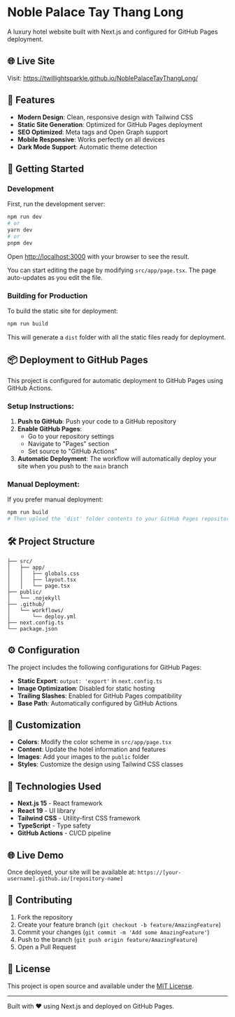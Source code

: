 # Noble Palace Tay Thang Long

A luxury hotel website built with Next.js and configured for GitHub Pages deployment.

## 🌐 Live Site
Visit: https://twillightsparkle.github.io/NoblePalaceTayThangLong/

## 🌟 Features

- **Modern Design**: Clean, responsive design with Tailwind CSS
- **Static Site Generation**: Optimized for GitHub Pages deployment
- **SEO Optimized**: Meta tags and Open Graph support
- **Mobile Responsive**: Works perfectly on all devices
- **Dark Mode Support**: Automatic theme detection

## 🚀 Getting Started

### Development

First, run the development server:

```bash
npm run dev
# or
yarn dev
# or
pnpm dev
```

Open [http://localhost:3000](http://localhost:3000) with your browser to see the result.

You can start editing the page by modifying `src/app/page.tsx`. The page auto-updates as you edit the file.

### Building for Production

To build the static site for deployment:

```bash
npm run build
```

This will generate a `dist` folder with all the static files ready for deployment.

## 📦 Deployment to GitHub Pages

This project is configured for automatic deployment to GitHub Pages using GitHub Actions.

### Setup Instructions:

1. **Push to GitHub**: Push your code to a GitHub repository
2. **Enable GitHub Pages**: 
   - Go to your repository settings
   - Navigate to "Pages" section
   - Set source to "GitHub Actions"
3. **Automatic Deployment**: The workflow will automatically deploy your site when you push to the `main` branch

### Manual Deployment:

If you prefer manual deployment:

```bash
npm run build
# Then upload the 'dist' folder contents to your GitHub Pages repository
```

## 🛠️ Project Structure

```
├── src/
│   ├── app/
│   │   ├── globals.css
│   │   ├── layout.tsx
│   │   └── page.tsx
├── public/
│   └── .nojekyll
├── .github/
│   └── workflows/
│       └── deploy.yml
├── next.config.ts
└── package.json
```

## ⚙️ Configuration

The project includes the following configurations for GitHub Pages:

- **Static Export**: `output: 'export'` in `next.config.ts`
- **Image Optimization**: Disabled for static hosting
- **Trailing Slashes**: Enabled for GitHub Pages compatibility
- **Base Path**: Automatically configured by GitHub Actions

## 🎨 Customization

- **Colors**: Modify the color scheme in `src/app/page.tsx`
- **Content**: Update the hotel information and features
- **Images**: Add your images to the `public` folder
- **Styles**: Customize the design using Tailwind CSS classes

## 📱 Technologies Used

- **Next.js 15** - React framework
- **React 19** - UI library
- **Tailwind CSS** - Utility-first CSS framework
- **TypeScript** - Type safety
- **GitHub Actions** - CI/CD pipeline

## 🌐 Live Demo

Once deployed, your site will be available at:
`https://[your-username].github.io/[repository-name]`

## 🤝 Contributing

1. Fork the repository
2. Create your feature branch (`git checkout -b feature/AmazingFeature`)
3. Commit your changes (`git commit -m 'Add some AmazingFeature'`)
4. Push to the branch (`git push origin feature/AmazingFeature`)
5. Open a Pull Request

## 📄 License

This project is open source and available under the [MIT License](LICENSE).

---

Built with ❤️ using Next.js and deployed on GitHub Pages.

